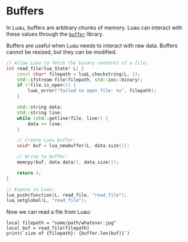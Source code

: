 # Buffers

In Luau, buffers are arbitrary chunks of memory. Luau can interact with these values through the [`buffer`](https://luau.org/library#buffer-library) library.

Buffers are useful when Luau needs to interact with raw data. Buffers cannot be resized, but they can be modified.

```cpp
// Allow Luau to fetch the binary contents of a file:
int read_file(lua_State* L) {
    const char* filepath = luaL_checkstring(L, 1);
    std::ifstream file(filepath, std::ios::binary);
    if (!file.is_open()) {
        luaL_error("failed to open file: %s", filepath);
    }

    std::string data;
    std::string line;
    while (std::getline(file, line)) {
        data += line;
    }

    // Create Luau buffer:
    void* buf = lua_newbuffer(L, data.size());

    // Write to buffer:
    memcpy(buf, data.data(), data.size());

    return 1;
}

// Expose to Luau:
lua_pushcfunction(L, read_file, "read_file");
lua_setglobal(L, "read_file");
```

Now we can read a file from Luau:
```luau
local filepath = "some/path/whatever.jpg"
local buf = read_file(filepath)
print(`size of {filepath}: {buffer.len(buf)}`)
```
